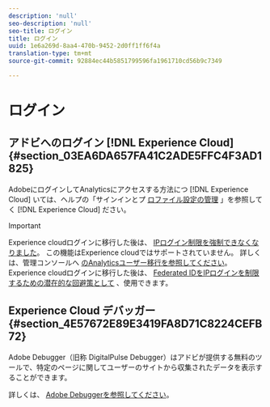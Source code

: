 ```yaml
---
description: 'null'
seo-description: 'null'
seo-title: ログイン
title: ログイン
uuid: 1e6a269d-8aa4-470b-9452-2d0ff1ff6f4a
translation-type: tm+mt
source-git-commit: 92884ec44b5851799596fa1961710cd56b9c7349

---
```



# ログイン

## アドビへのログイン [!DNL Experience Cloud]{#section_03EA6DA657FA41C2ADE5FFC4F3AD1825}

AdobeにログインしてAnalyticsにアクセスする方法につ [!DNL Experience Cloud] いては、ヘルプの「サインインとプ [ロファイル設定の管理](https://marketing.adobe.com/resources/help/en_US/mcloud/getting-started-experience-cloud.html) 」を参照してく [!DNL Experience Cloud] ださい。

>[!IMPORTANT]
>
>Experience cloudログインに移行した後は、 [IPログイン制限を強制できなくなりました](/help/admin/company/security-manager.md)。 この機能はExperience cloudではサポートされていません。 詳しくは、管理コンソールへ [のAnalyticsユーザー移行を参照してください](https://marketing.adobe.com/resources/help/en_US/experience-cloud/admin-console/analytics-migration/)。 Experience cloudログインに移行した後は、 [Federated IDをIPログインを制限するための潜在的な回避策として](https://spark.adobe.com/page/JeSB8EPEQIvjD/) 、使用できます。

## Experience Cloud デバッガー {#section_4E57672E89E3419FA8D71C8224CEFB72}

Adobe Debugger（旧称 DigitalPulse Debugger）はアドビが提供する無料のツールで、特定のページに関してユーザーのサイトから収集されたデータを表示することができます。

詳しくは、 [Adobe Debuggerを参照してください](https://chrome.google.com/webstore/detail/adobe-experience-cloud-de/ocdmogmohccmeicdhlhhgepeaijenapj)。
